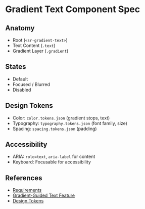 # Gradient Text Component Spec

## Anatomy
- Root (`<sr-gradient-text>`)
- Text Content (`.text`)
- Gradient Layer (`.gradient`)

## States
- Default
- Focused / Blurred
- Disabled

## Design Tokens
- Color: `color.tokens.json` (gradient stops, text)
- Typography: `typography.tokens.json` (font family, size)
- Spacing: `spacing.tokens.json` (padding)

## Accessibility
- ARIA: `role=text`, `aria-label` for content
- Keyboard: Focusable for accessibility

## References
- [Requirements](../../README.md)
- [Gradient-Guided Text Feature](../../features/gradient_guided_text.feature)
- [Design Tokens](../tokens/)

